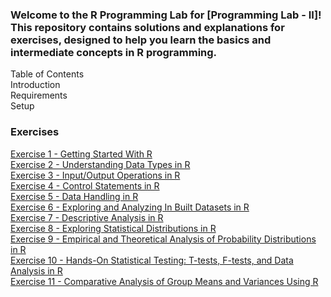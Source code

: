 ### Welcome to the R Programming Lab for [Programming Lab - II]! This repository contains solutions and explanations for exercises, designed to help you learn the basics and intermediate concepts in R programming.

Table of Contents<br>
Introduction<br>
Requirements<br>
Setup<br>
### Exercises<br><be>

[Exercise 1 - Getting Started With R](https://github.com/Code-With-Aagam/R-Programming-LAB/tree/main/Exercise%201) <br>
[Exercise 2 - Understanding Data Types in R](https://github.com/Code-With-Aagam/R-Programming-LAB/tree/main/Exercise%202) <br>
[Exercise 3 - Input/Output Operations in R](https://github.com/Code-With-Aagam/R-Programming-LAB/tree/main/Exercise%203)  <br>
[Exercise 4 - Control Statements in R ](https://github.com/Code-With-Aagam/R-Programming-LAB/tree/main/Exercise%204)<br>
[Exercise 5 - Data Handling in R](https://github.com/Code-With-Aagam/R-Programming-LAB/tree/main/Exercise%205) <br>
[Exercise 6 - Exploring and Analyzing In Built Datasets in R](https://github.com/Code-With-Aagam/R-Programming-LAB/tree/main/Exercise%206) <br>
[Exercise 7 - Descriptive Analysis in R](https://github.com/Code-With-Aagam/R-Programming-LAB/tree/main/Exercise%206) <br>
[Exercise 8 - Exploring Statistical Distributions in R](https://github.com/Code-With-Aagam/R-Programming-LAB/blob/main/Exercise%208/Assignment_8.R) <br>
[Exercise 9 - Empirical and Theoretical Analysis of Probability Distributions in R](https://github.com/Code-With-Aagam/R-Programming-LAB/tree/main/Exercise%209) <br>
[Exercise 10 - Hands-On Statistical Testing: T-tests, F-tests, and Data Analysis in R](https://github.com/Code-With-Aagam/R-Programming-LAB/tree/main/Exercise%2010) <br>
[Exercise 11 - Comparative Analysis of Group Means and Variances Using R](https://github.com/Code-With-Aagam/R-Programming-LAB/tree/main/Exercise%2011) <br>
